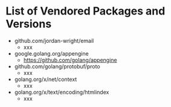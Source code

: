 
List of Vendored Packages and Versions
======================================

* github.com/jordan-wright/email
  * xxx
* google.golang.org/appengine
  * https://github.com/golang/appengine
* github.com/golang/protobuf/proto
  * xxx
* golang.org/x/net/context
  * xxx
* golang.org/x/text/encoding/htmlindex
  * xxx
